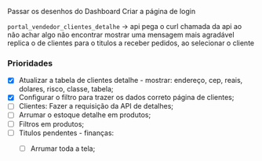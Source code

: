 Passar os desenhos do Dashboard
Criar a página de login

`portal_vendedor_clientes_detalhe` -> api
pega o curl
chamada da api
ao não achar algo não encontrar mostrar uma mensagem mais agradável
replica o de clientes para o titulos a receber
pedidos, ao selecionar o cliente

### Prioridades
- [x] Atualizar a tabela de clientes detalhe - mostrar: endereço, cep, reais, dolares, risco, classe, tabela;
- [x] Configurar o filtro para trazer os dados correto página de clientes;
- [ ] Clientes: Fazer a requisição da API de detalhes;
- [ ] Arrumar o estoque detalhe em produtos;
- [ ] Filtros em produtos;
- [ ] Titulos pendentes - finanças:
	- [ ] Arrumar toda a tela;

